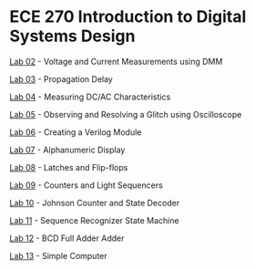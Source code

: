 # ECE 270 Introduction to Digital Systems Design

[Lab 02](https://github.com/Andrew-Gan/ece-undergrad/tree/master/Digital-System-Design/Lab02) - Voltage and Current Measurements using DMM  
  
[Lab 03](https://github.com/Andrew-Gan/ece-undergrad/tree/master/Digital-System-Design/Lab03) - Propagation Delay  
  
[Lab 04](https://engineering.purdue.edu/~meyer/DDU270/Labs/PDF/2-Lab04.pdf) - Measuring DC/AC Characteristics  
  
[Lab 05](https://github.com/Andrew-Gan/ece-undergrad/tree/master/Digital-System-Design/Lab05) - Observing and Resolving a Glitch using Oscilloscope  
  
[Lab 06](https://github.com/Andrew-Gan/ece-undergrad/blob/master/Digital-System-Design/Lab06/lab6.v) - Creating a Verilog Module  
  
[Lab 07](https://github.com/Andrew-Gan/ece-undergrad/blob/master/Digital-System-Design/Lab07/lab7.v) - Alphanumeric Display  
  
[Lab 08](https://github.com/Andrew-Gan/ece-undergrad/tree/master/Digital-System-Design/Lab08) - Latches and Flip-flops  
  
[Lab 09](https://github.com/Andrew-Gan/ece-undergrad/tree/master/Digital-System-Design/Lab09) - Counters and Light Sequencers  
  
[Lab 10](https://github.com/Andrew-Gan/ece-undergrad/tree/master/Digital-System-Design/Lab10) - Johnson Counter and State Decoder  
  
[Lab 11](https://github.com/Andrew-Gan/ece-undergrad/tree/master/Digital-System-Design/Lab11) - Sequence Recognizer State Machine  
  
[Lab 12](https://github.com/Andrew-Gan/ece-undergrad/blob/master/Digital-System-Design/Lab12/gan35_lab12.v) - BCD Full Adder Adder  
  
[Lab 13](https://github.com/Andrew-Gan/ece-undergrad/blob/master/Digital-System-Design/Lab13/gan35_lab13.v) - Simple Computer
